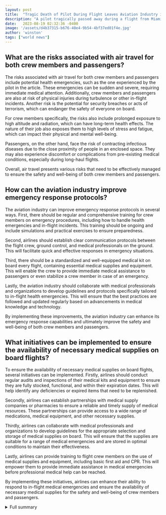 ```yaml
---
layout: post
title:  "Tragic Death of Pilot During Flight Leaves Aviation Industry in Shock"
description: "A pilot tragically passed away during a flight from Miami to Santiago, causing an emergency landing in Panama City. This incident brings attention to the risks faced by airline crew members and the importance of emergency preparedness."
date:   2023-08-19 02:32:36 -0400
image: '/assets/d4b37315-b676-40e4-9b54-4bf37ed01f4e.jpg'
author: 'winston'
tags: ["world news"]
---
```


## What are the risks associated with air travel for both crew members and passengers?
The risks associated with air travel for both crew members and passengers include potential health emergencies, such as the one experienced by the pilot in the article. These emergencies can be sudden and severe, requiring immediate medical attention. Additionally, crew members and passengers are also at risk of physical injuries during turbulence or other in-flight incidents. Another risk is the potential for security breaches or acts of terrorism, which can endanger the safety of everyone on board.

For crew members specifically, the risks also include prolonged exposure to high altitude and radiation, which can have long-term health effects. The nature of their job also exposes them to high levels of stress and fatigue, which can impact their physical and mental well-being.

Passengers, on the other hand, face the risk of contracting infectious diseases due to the close proximity of people in an enclosed space. They may also experience discomfort or complications from pre-existing medical conditions, especially during long-haul flights.

Overall, air travel presents various risks that need to be effectively managed to ensure the safety and well-being of both crew members and passengers.

## How can the aviation industry improve emergency response protocols?
The aviation industry can improve emergency response protocols in several ways. First, there should be regular and comprehensive training for crew members on emergency procedures, including how to handle health emergencies and in-flight incidents. This training should be ongoing and include simulations and practical exercises to ensure preparedness.

Second, airlines should establish clear communication protocols between the flight crew, ground control, and medical professionals on the ground. This will facilitate quick and effective responses in emergency situations.

Third, there should be a standardized and well-equipped medical kit on board every flight, containing essential medical supplies and equipment. This will enable the crew to provide immediate medical assistance to passengers or even stabilize a crew member in case of an emergency.

Lastly, the aviation industry should collaborate with medical professionals and organizations to develop guidelines and protocols specifically tailored to in-flight health emergencies. This will ensure that the best practices are followed and updated regularly based on advancements in medical knowledge and technology.

By implementing these improvements, the aviation industry can enhance its emergency response capabilities and ultimately improve the safety and well-being of both crew members and passengers.

## What initiatives can be implemented to ensure the availability of necessary medical supplies on board flights?
To ensure the availability of necessary medical supplies on board flights, several initiatives can be implemented. Firstly, airlines should conduct regular audits and inspections of their medical kits and equipment to ensure they are fully stocked, functional, and within their expiration dates. This will help identify any deficiencies or expired items that need to be replenished.

Secondly, airlines can establish partnerships with medical supply companies or pharmacies to ensure a reliable and timely supply of medical resources. These partnerships can provide access to a wide range of medications, medical equipment, and other necessary supplies.

Thirdly, airlines can collaborate with medical professionals and organizations to develop guidelines for the appropriate selection and storage of medical supplies on board. This will ensure that the supplies are suitable for a range of medical emergencies and are stored in optimal conditions to maintain their effectiveness.

Lastly, airlines can provide training to flight crew members on the use of medical supplies and equipment, including basic first aid and CPR. This will empower them to provide immediate assistance in medical emergencies before professional medical help can be reached.

By implementing these initiatives, airlines can enhance their ability to respond to in-flight medical emergencies and ensure the availability of necessary medical supplies for the safety and well-being of crew members and passengers.

<details>
  <summary>Full summary</summary>
A pilot, who had served the airline for 25 years and whose background and achievements are worth mentioning, tragically passed away during a flight from Miami, Florida, to Santiago, Chile, causing an emergency landing in Panama City. The pilot's name and accomplishments are yet to be disclosed. The flight, operated by LATAM Airlines, departed from Miami International Airport with a crew consisting of three members. However, shortly after takeoff, the pilot experienced a sudden health emergency, the details of which have not been disclosed by the airline or aviation authorities. The severity and suddenness of the incident prompted the plane to swiftly descend, dropping an alarming 30,000 feet in just 10 minutes.<br><br>In a courageous effort to save the pilot's life, the flight crew skillfully made an emergency landing at Tocumen International Airport in Panama City. Medical assistance was immediately provided upon arrival, but despite the best efforts, the pilot sadly succumbed to the health issue. LATAM Airlines expressed their deep sadness over the loss and expressed gratitude for the pilot's 25 years of dedicated service to the company.<br><br>This tragic incident highlights the unpredictable nature of life and the immense challenges faced by airline crew members. It serves as a sobering reminder of the risks associated with air travel and underscores the critical importance of emergency preparedness on flights. Additionally, it raises questions about the protocol for handling health emergencies during flights and the availability of necessary medical supplies on board. The investigation into the incident is ongoing, and it is hoped that a thorough examination of the circumstances will help prevent similar tragedies in the future.<br><br>While the passengers were inconvenienced by the emergency landing, the airline ensured their safety and well-being by accommodating them in hotels in Panama City. The flight was resumed the following day, allowing the travelers to proceed to their intended destination in Santiago, Chile, although undoubtedly impacted by the heartbreaking events that transpired.<br><br>This incident is a stark reminder to the aviation industry of the risks faced by those who work in the field. Airlines and aviation authorities must continually evaluate and improve emergency response protocols to ensure the safety and well-being of both crew members and passengers. The loss of a dedicated pilot sends shockwaves through the industry, prompting a somber reflection on the sacrifices made by those who commit their lives to aviation. It is a solemn reminder of the need for constant vigilance and improvements in preventing and responding to in-flight emergencies.<br><br>In conclusion, the untimely death of a pilot during a flight from Miami to Santiago has left the aviation industry in shock. Our thoughts and condolences go out to the pilot's family and friends during this difficult time. May this tragedy serve as a catalyst for further improvements in airline emergency procedures and the provision of necessary medical resources on board.
</details>
